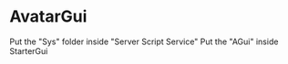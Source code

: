 # AvatarGui
  Put the "Sys" folder inside "Server Script Service"
  Put the "AGui" inside StarterGui

